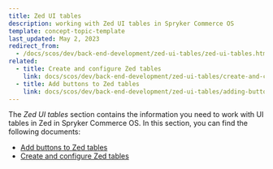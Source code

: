 ```yaml
---
title: Zed UI tables
description: working with Zed UI tables in Spryker Commerce OS
template: concept-topic-template
last_updated: May 2, 2023
redirect_from:
  - /docs/scos/dev/back-end-development/zed-ui-tables/zed-ui-tables.html
related:
  - title: Create and configure Zed tables
    link: docs/scos/dev/back-end-development/zed-ui-tables/create-and-configure-zed-tables.html
  - title: Add buttons to Zed tables
    link: docs/scos/dev/back-end-development/zed-ui-tables/adding-buttons-to-zed-tables.html
---
```


The *Zed UI tables* section contains the information you need to work with UI tables in Zed in Spryker Commerce OS. In this section, you can find the following documents:
* [Add buttons to Zed tables](/docs/dg/dev/backend-development/zed-ui-tables/adding-buttons-to-zed-tables.html)
* [Create and configure Zed tables](/docs/dg/dev/backend-development/zed-ui-tables/create-and-configure-zed-tables.html)
